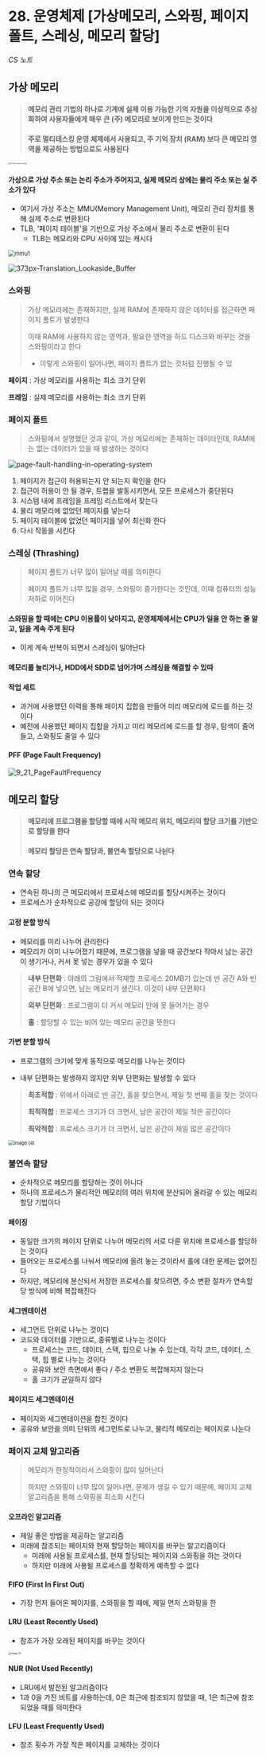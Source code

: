 # 28. 운영체제 [가상메모리, 스와핑, 페이지폴트, 스레싱, 메모리 할당]

*CS 노트*





## 가상 메모리

> #### 메모리 관리 기법의 하나로 기계에 실제 이용 가능한 기억 자원을 이상적으로 추상화하여 사용자들에게 매우 큰 (주) 메모리로 보이게 만드는 것이다
>
> #### 주로 멀티테스킹 운영 체제에서 사용되고, 주 기억 장치 (RAM) 보다 큰 메모리 영역을 제공하는 방법으로도 사용된다

<img src="27_운영체제_가상메모리_스와핑_페이지폴트_스레싱.assets/Virtual_memory.svg.png" alt="Virtual_memory.svg" style="zoom: 25%;" />





#### 가상으로 가상 주소 또는 논리 주소가 주어지고, 실제 메모리 상에는 물리 주소 또는 실 주소가 있다

- 여기서 가상 주소는 MMU(Memory Management Unit), 메모리 관리 장치를 통해 실제 주소로 변환된다
- TLB, '페이지 테이블'을 기반으로 가상 주소에서 물리 주소로 변환이 된다
  - TLB는 메모리와 CPU 사이에 있는 캐시다

<img src="27_운영체제_가상메모리_스와핑_페이지폴트_스레싱.assets/mmu1.gif" alt="mmu1" style="zoom:80%;" />

![373px-Translation_Lookaside_Buffer](27_운영체제_가상메모리_스와핑_페이지폴트_스레싱.assets/373px-Translation_Lookaside_Buffer.png)



### 스와핑

> 가상 메모리에는 존재하지만, 실제 RAM에 존재하지 않은 데이터를 접근하면 페이지 폴트가 발생한다
>
> 이때 RAM에 사용하지 않는 영역과, 필요한 영역을 하드 디스크와 바꾸는 것을 스와핑이라고 한다
>
> - 이렇게 스와핑이 일어나면, 페이지 폴트가 없는 것처럼 진행될 수 있



**페이지** : 가상 메모리를 사용하는 최소 크기 단위

**프레임** : 실제 메모리를 사용하는 최소 크기 단위



### 페이지 폴트

> 스와핑에서 설명했던 것과 같이, 가상 메모리에는 존재하는 데이터인데, RAM에는 없는 데이터가 있을 때 발생하는 것이다

![page-fault-handling-in-operating-system](27_운영체제_가상메모리_스와핑_페이지폴트_스레싱.assets/page-fault-handling-in-operating-system.png)

1. 페이지가 접근이 허용되는지 안 되는지 확인을 한다
2. 접근이 허용이 안 될 경우, 트랩을 발동시키면서, 모든 프로세스가 중단된다
3. 시스템 내에 프레임을 프레임 리스트에서 찾는다
4. 물리 메모리에 없었던 페이지를 넣는다
5. 페이지 테이블에 없었던 페이지를 넣어 최신화 한다
6. 다시 작동을 시킨다



### 스레싱 (Thrashing)

> 페이지 폴트가 너무 많이 일어날 때를 의미한다
>
> 페이지 폴트가 너무 많을 경우, 스와핑이 증가한다는 것인데, 이때 컴퓨터의 성능 저하로 이어진다



#### 스와핑을 할 때에는 CPU 이용률이 낮아지고, 운영체제에서는 CPU가 일을 안 하는 줄 알고, 일을 계속 주게 된다

- 이게 계속 반복이 되면서 스레싱이 일어난다



#### 메모리를 늘리거나, HDD에서 SDD로 넘어가며 스레싱을 해결할 수 있따



#### 작업 세트

- 과거에 사용했던 이력을 통해 페이지 집합을 만들어 미리 메모리에 로드를 하는 것이다
- 예전에 사용했던 페이지 집합을 가지고 미리 메모리에 로드를 할 경우, 탐색이 줄어들고, 스와핑도 줄일 수 있다



#### PFF (Page Fault Frequency)

![9_21_PageFaultFrequency](27_운영체제_가상메모리_스와핑_페이지폴트_스레싱.assets/9_21_PageFaultFrequency.jpg)







## 메모리 할당

> #### 메모리에 프로그램을 할당할 때에 시작 메모리 위치, 메모리의 할당 크기를 기반으로 할당을 한다
>
> #### 메모리 할당은 연속 할당과, 불연속 할당으로 나뉜다



### 연속 할당

- 연속된 하나의 큰 메모리에서 프로세스에 메모리를 할당시켜주는 것이다
- 프로세스가 순차적으로 공강에 할당이 되는 것이다



#### 고정 분할 방식

- 메모리를 미리 나누어 관리한다
- 메모리가 이미 나누어졌기 때문에, 프로그램을 넣을 때 공간보다 작아서 남는 공간이 생기거나, 커서 못 넣는 경우가 있을 수 있다



> **내부 단편화** : 아래의 그림에서 적재할 프로세스 20MB가 있는데 빈 공간 A와 빈 공간 B에 넣으면, 남는 메모리가 생긴다. 이것이 내부 단편화다
>
> **외부 단편화** : 프로그램이 더 커서 메모리 안에 못 들어가는 경우
>
> **홀** : 할당할 수 있는 비어 있는 메모리 공간을 뜻한다





#### 가변 분할 방식

- 프로그램의 크기에 맞게 동적으로 메모리를 나누는 것이다

- 내부 단편화는 발생하지 않지만 외부 단편화는 발생할 수 있다

> **최초적합** :  위에서 아래로 빈 공간, 홀을 찾으면서, 제일 첫 번째 홀을 찾는 것이다
>
> **최적적합** :  프로세스 크기가 더 크면서, 남은 공간이 제일 적은 공간이다
>
> **최악적합** : 프로세스 크기가 더 크면서, 남은 공간이 제일 많은 공간이다



<img src="28_운영체제_가상메모리_스와핑_페이지폴트_스레싱.assets/image (4).png" alt="image (4)" style="zoom: 67%;" />





### 불연속 할당

- 순차적으로 메모리를 할당하는 것이 아니다
- 하나의 프로세스가 물리적인 메모리의 여러 위치에 분산되어 올라갈 수 있는 메모리 할당 기법이다



#### 페이징

- 동일한 크기의 페이지 단위로 나누어 메모리의 서로 다른 위치에 프로세스를 할당하는 것이다
- 들어오는 프로세스를 나눠서 메모리에 올려 놓는 것이라서 홀에 대한 문제는 없어진다
- 하지만, 메모리에 분산되서 저장한 프로세스를 찾으려면, 주소 변환 절차가 연속할당 방식에 비해 복잡해진다



#### 세그멘테이션

- 세그먼트 단위로 나누는 것이다
- 코드와 데이터를 기반으로, 종류별로 나누는 것이다
  - 프로세스는 코드, 데이터, 스택, 힙으로 나눌 수 있는데, 각각 코드, 데이터, 스택, 힙 별로 나누는 것이다
  - 공유와 보안 측면에서 좋다 / 주소 변환도 복잡해지지 않는다
  - 홀 크기가 균일하지 않다



#### 페이지드 세그멘테이션

- 페이지와 세그멘테이션을 합친 것이다
- 공유와 보안을 의미 단위의 세그먼트로 나누고, 물리적 메모리는 페이지로 나눈다





### 페이지 교체 알고리즘

> 메모리가 한정적이라서 스와핑이 많이 일어난다
>
> 하지만 스와핑이 너무 많이 일어나면, 문제가 생길 수 있기 때문에, 페이지 교체 알고리즘을 통해 스와핑을 최소화 시킨다



#### 오프라인 알고리즘

- 제일 좋은 방법을 제공하는 알고리즘
- 미래에 참조되는 페이지와 현재 할당하는 페이지를 바꾸는 알고리즘이다
  - 미래에 사용될 프로세스를, 현재 할당되는 페이지와 스와핑을 하는 것이다
  - 하지만 미래에 사용될 프로세스를 정확하게 예측할 수 없다



#### FIFO (First In First Out)

- 가장 먼저 들어온 페이지를, 스와핑을 할 때에, 제일 먼저 스와핑을 한



#### LRU (Least Recently Used)

- 참조가 가장 오래된 페이지를 바꾸는 것이다

<img src="28_운영체제_가상메모리_스와핑_페이지폴트_스레싱.assets/image (5).png" alt="image (5)" style="zoom: 33%;" />



#### NUR (Not Used Recently)

- LRU에서 발전된 알고리즘이다
- 1과 0을 가진 비트를 사용하는데, 0은 최근에 참조되지 않았을 때, 1은 최근에 참조되었을 때를 의미한다



#### LFU (Least Frequently Used)

- 참조 횟수가 가장 적은 페이지를 교체하는 것이다
